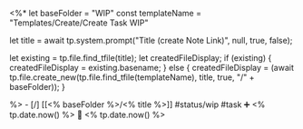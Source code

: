  <%*
let baseFolder = "WIP"
const templateName = "Templates/Create/Create Task WIP"

let title = await tp.system.prompt("Title (create Note Link)", null, true, false);

let existing = tp.file.find_tfile(title);
let createdFileDisplay;
if (existing) {
  createdFileDisplay = existing.basename;
} else {
  createdFileDisplay = (await tp.file.create_new(tp.file.find_tfile(templateName), title, true, "/" + baseFolder));
}

%>   - [/] [[<% baseFolder %>/<% title %>]] #status/wip    #task   ➕ <% tp.date.now() %> 🛫 <% tp.date.now() %>